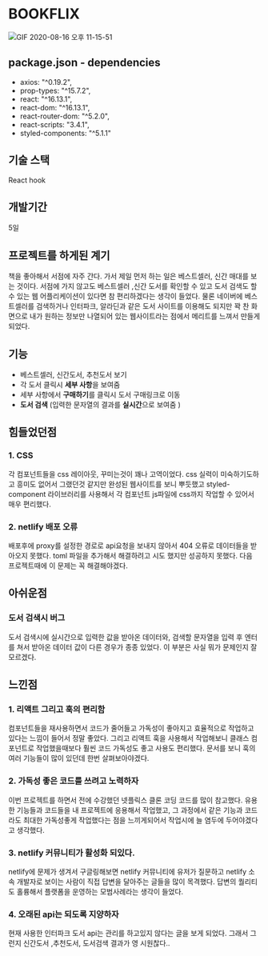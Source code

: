 # BOOKFLIX

![GIF 2020-08-16 오후 11-15-51](https://user-images.githubusercontent.com/47707076/90336398-a461da00-e016-11ea-8306-ccb930f3ddd1.gif)


## package.json - dependencies
- axios: "^0.19.2",
- prop-types: "^15.7.2",
- react: "^16.13.1",
- react-dom: "^16.13.1",
- react-router-dom: "^5.2.0",
- react-scripts: "3.4.1",
- styled-components: "^5.1.1"


## 기술 스택
React hook


## 개발기간
5일


## 프로젝트를 하게된 계기
책을 좋아해서 서점에 자주 간다. 가서 제일 먼저 하는 일은 베스트셀러, 신간 매대를 보는 것이다.
서점에 가지 않고도 베스트셀러 ,신간 도서를 확인할 수 있고 도서 검색도 할 수 있는 웹 어플리케이션이 있다면 참 편리하겠다는 생각이 들었다. 물론 네이버에 베스트셀러를 검색하거나 인터파크, 알라딘과 같은 도서 사이트를 이용해도 되지만 꽉 찬 화면으로 내가 원하는 정보만 나열되어 있는 웹사이트라는 점에서 메리트를 느껴서 만들게 되었다.


## 기능
* 베스트셀러, 신간도서, 추천도서 보기
* 각 도서 클릭시  **세부 사항**을 보여줌
* 세부 사항에서 **구매하기**를 클릭시 도서 구매링크로 이동
* **도서 검색** (입력한 문자열의 결과를 **실시간**으로 보여줌 )  


## 힘들었던점
###  1. CSS
각 컴포넌트들을 css 레이아웃, 꾸미는것이 꽤나 고역이었다. css 실력이 미숙하기도하고 흥미도 없어서 그랬던것 같지만 완성된 웹사이트를 보니 뿌듯했고 styled-component 라이브러리를 사용해서 각 컴포넌트 js파일에 css까지 작업할 수 있어서 매우 편리했다.

###  2. netlify 배포 오류
배포후에 proxy를 설정한 경로로 api요청을 보내지 않아서 404 오류로 데이터들을 받아오지 못했다. toml 파일을 추가해서 해결하려고 시도 했지만 성공하지 못했다. 다음 프로젝트때에 이 문제는 꼭 해결해야겠다.


## 아쉬운점
### 도서 검색시 버그
도서 검색시에 실시간으로 입력한 값을 받아온 데이터와, 검색할 문자열을 입력 후 엔터를 쳐서 받아온 데이터 값이 다른 경우가 종종 있었다. 이 부분은 사실 뭐가 문제인지 잘 모르겠다.


## 느낀점
###  1. 리액트 그리고 훅의 편리함
컴포넌트들을 재사용하면서 코드가 줄어들고 가독성이 좋아지고 효율적으로 작업하고 있다는 느낌이 들어서 정말 좋았다. 그리고 리액트 훅을 사용해서 작업해보니 클래스 컴포넌트로 작업했을때보다 훨씬 코드 가독성도 좋고 사용도 편리했다. 문서를 보니 훅의 여러 기능들이 많이 있던데 한번 살펴보아야겠다.


### 2. 가독성 좋은 코드를 쓰려고 노력하자
이번 프로젝트를 하면서 전에 수강했던 넷플릭스 클론 코딩 코드를 많이 참고했다. 유용한 기능들과 코드들을 내 프로젝트에 응용해서 작업했고, 그 과정에서 같은 기능과 코드라도 최대한 가독성좋게 작업했다는 점을 느끼게되어서 작업시에 늘 염두에 두어야겠다고 생각했다.


### 3.  netlify 커뮤니티가 활성화 되있다.
netlify에 문제가 생겨서 구글링해보면 netlify 커뮤니티에 유저가 질문하고 netlify 소속 개발자로 보이는 사람이 직접 답변을 달아주는 글들을 많이 목격했다. 답변의 퀄리티도 홀륭해서 플랫폼을 운영하는 모범사례라는 생각이 들었다.

### 4. 오래된 api는 되도록 지양하자
현재 사용한 인터파크 도서 api는 관리를 하고있지 않다는 글을 보게 되었다. 그래서 그런지
신간도서 ,추천도서, 도서검색 결과가 영 시원찮다.. 
